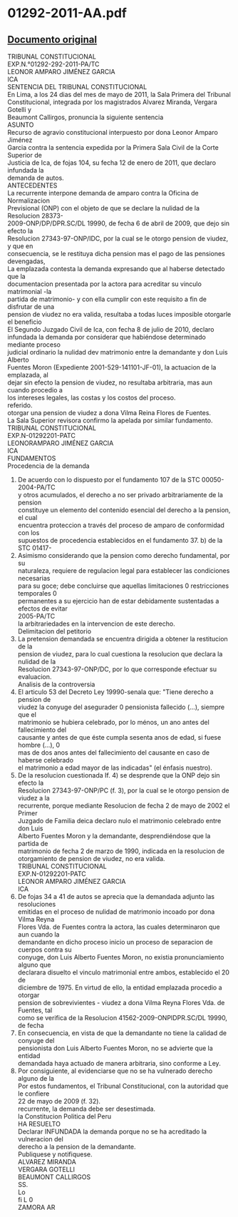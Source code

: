 
01292-2011-AA.pdf
=================
  
[Documento original](https://tc.gob.pe/jurisprudencia/2011/01292-2011-AA.pdf)  
---  
TRIBUNAL CONSTITUCIONAL  
EXP.N.°01292-292-2011-PA/TC  
LEONOR AMPARO JIMÉNEZ GARCIA  
ICA  
SENTENCIA DEL TRIBUNAL CONSTITUCIONAL  
En Lima, a los 24 dias del mes de mayo de 2011, la Sala Primera del Tribunal  
Constitucional, integrada por los magistrados Alvarez Miranda, Vergara Gotelli y  
Beaumont Callirgos, pronuncia la siguiente sentencia  
ASUNTO  
Recurso de agravio constitucional interpuesto por dona Leonor Amparo Jiménez  
Garcia contra la sentencia expedida por la Primera Sala Civil de la Corte Superior de  
Justicia de Ica, de fojas 104, su fecha 12 de enero de 2011, que declaro infundada la  
demanda de autos.  
ANTECEDENTES  
La recurrente interpone demanda de amparo contra la Oficina de Normalizacion  
Previsional (ONP) con el objeto de que se declare la nulidad de la Resolucion 28373-  
2009-ONP/DP/DPR.SC/DL 19990, de fecha 6 de abril de 2009, que dejo sin efecto la  
Resolucion 27343-97-ONP/IDC, por la cual se le otorgo pension de viudez, y que en  
consecuencia, se le restituya dicha pension mas el pago de las pensiones devengadas,  
La emplazada contesta la demanda expresando que al haberse detectado que la  
documentacion presentada por la actora para acreditar su vinculo matrimonial -la  
partida de matrimonio- y con ella cumplir con este requisito a fin de disfrutar de una  
pension de viudez no era valida, resultaba a todas luces imposible otorgarle el beneficio  
El Segundo Juzgado Civil de Ica, con fecha 8 de julio de 2010, declaro  
infundada la demanda por considerar que habiéndose determinado mediante proceso  
judicial ordinario la nulidad dev matrimonio entre la demandante y don Luis Alberto  
Fuentes Moron (Expediente 2001-529-141101-JF-01), la actuacion de la emplazada, al  
dejar sin efecto la pension de viudez, no resultaba arbitraria, mas aun cuando procedio a  
los intereses legales, las costas y los costos del proceso.  
referido.  
otorgar una pension de viudez a dona Vilma Reina Flores de Fuentes.  
La Sala Superior revisora confirmo la apelada por similar fundamento.  
TRIBUNAL CONSTITUCIONAL  
EXP.N-01292201-PATC  
LEONORAMPARO JIMÉNEZ GARCIA  
ICA  
FUNDAMENTOS  
Procedencia de la demanda  
1. De acuerdo con lo dispuesto por el fundamento 107 de la STC 00050-2004-PA/TC  
y otros acumulados, el derecho a no ser privado arbitrariamente de la pension  
constituye un elemento del contenido esencial del derecho a la pension, el cual  
encuentra proteccion a través del proceso de amparo de conformidad con los  
supuestos de procedencia establecidos en el fundamento 37. b) de la STC 01417-  
2. Asimismo considerando que la pension como derecho fundamental, por su  
naturaleza, requiere de regulacion legal para establecer las condiciones necesarias  
para su goce; debe concluirse que aquellas limitaciones 0 restricciones temporales 0  
permanentes a su ejercicio han de estar debidamente sustentadas a efectos de evitar  
2005-PA/TC  
la arbitrariedades en la intervencion de este derecho.  
Delimitacion del petitorio  
3. La pretension demandada se encuentra dirigida a obtener la restitucion de la  
pension de viudez, para lo cual cuestiona la resolucion que declara la nulidad de la  
Resolucion 27343-97-ONP/DC, por lo que corresponde efectuar su evaluacion.  
Analisis de la controversia  
4. El articulo 53 del Decreto Ley 19990-senala que: "Tiene derecho a pension de  
viudez la conyuge del asegurader 0 pensionista fallecido (...), siempre que el  
matrimonio se hubiera celebrado, por lo ménos, un ano antes del fallecimiento del  
causante y antes de que éste cumpla sesenta anos de edad, si fuese hombre (...), 0  
mas de dos anos antes del fallecimiento del causante en caso de haberse celebrado  
el matrimonio a edad mayor de las indicadas" (el énfasis nuestro).  
5. De la resolucion cuestionada If. 4) se desprende que la ONP dejo sin efecto la  
Resolucion 27343-97-ONP/PC (f. 3), por la cual se le otorgo pension de viudez a la  
recurrente, porque mediante Resolucion de fecha 2 de mayo de 2002 el Primer  
Juzgado de Familia deica declaro nulo el matrimonio celebrado entre don Luis  
Alberto Fuentes Moron y la demandante, desprendiéndose que la partida de  
matrimonio de fecha 2 de marzo de 1990, indicada en la resolucion de  
otorgamiento de pension de viudez, no era valida.  
TRIBUNAL CONSTITUCIONAL  
EXP.N-01292201-PATC  
LEONOR AMPARO JIMÉNEZ GARCIA  
ICA  
6. De fojas 34 a 41 de autos se aprecia que la demandada adjunto las resoluciones  
emitidas en el proceso de nulidad de matrimonio incoado por dona Vilma Reyna  
Flores Vda. de Fuentes contra la actora, las cuales determinaron que aun cuando la  
demandante en dicho proceso inicio un proceso de separacion de cuerpos contra su  
conyuge, don Luis Alberto Fuentes Moron, no existia pronunciamiento alguno que  
declarara disuelto el vinculo matrimonial entre ambos, establecido el 20 de  
diciembre de 1975. En virtud de ello, la entidad emplazada procedio a otorgar  
pension de sobrevivientes - viudez a dona Vilma Reyna Flores Vda. de Fuentes, tal  
como se verifica de la Resolucion 41562-2009-ONPIDPR.SC/DL 19990, de fecha  
8. En consecuencia, en vista de que la demandante no tiene la calidad de conyuge del  
pensionista don Luis Alberto Fuentes Moron, no se advierte que la entidad  
demandada haya actuado de manera arbitraria, sino conforme a Ley.  
9. Por consiguiente, al evidenciarse que no se ha vulnerado derecho alguno de la  
Por estos fundamentos, el Tribunal Constitucional, con la autoridad que le confiere  
22 de mayo de 2009 (f. 32).  
recurrente, la demanda debe ser desestimada.  
la Constitucion Politica del Peru  
HA RESUELTO  
Declarar INFUNDADA la demanda porque no se ha acreditado la vulneracion del  
derecho a la pension de la demandante.  
Publiquese y notifiquese.  
ALVAREZ MIRANDA  
VERGARA GOTELLI  
BEAUMONT CALLIRGOS  
SS.  
Lo  
fi L 0  
ZAMORA AR
